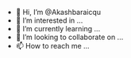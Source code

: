 - 👋 Hi, I’m @Akashbaraicqu
- 👀 I’m interested in ...
- 🌱 I’m currently learning ...
- 💞️ I’m looking to collaborate on ...
- 📫 How to reach me ...

<!---
Akashbaraicqu/Akashbaraicqu is a ✨ special ✨ repository because its `README.md` (this file) appears on your GitHub profile.
You can click the Preview link to take a look at your changes.
--->

